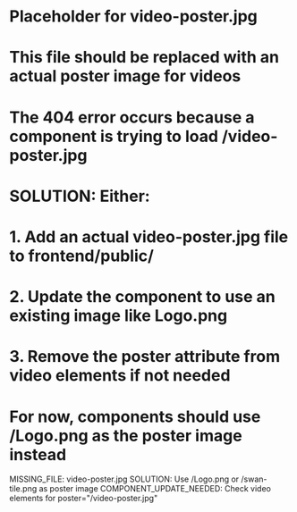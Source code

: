 # Placeholder for video-poster.jpg
# This file should be replaced with an actual poster image for videos
# The 404 error occurs because a component is trying to load /video-poster.jpg
# 
# SOLUTION: Either:
# 1. Add an actual video-poster.jpg file to frontend/public/
# 2. Update the component to use an existing image like Logo.png
# 3. Remove the poster attribute from video elements if not needed
#
# For now, components should use /Logo.png as the poster image instead

MISSING_FILE: video-poster.jpg
SOLUTION: Use /Logo.png or /swan-tile.png as poster image
COMPONENT_UPDATE_NEEDED: Check video elements for poster="/video-poster.jpg"
